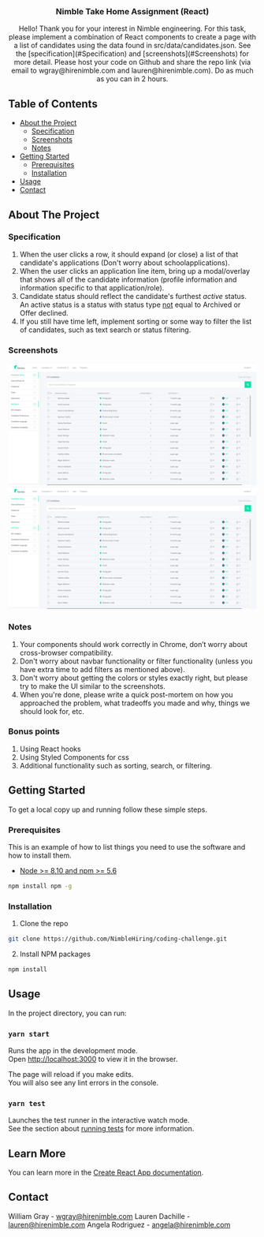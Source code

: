<br />
<p align="center">
  <h3 align="center">Nimble Take Home Assignment (React)</h3>

  <p align="center">
    Hello! Thank you for your interest in Nimble engineering. For this task, please implement a combination of React components to create a page with a list of candidates using the data found in src/data/candidates.json. See the [specification](#Specification) and [screenshots](#Screenshots) for more detail. Please host your code on Github and share the repo link (via email to wgray@hirenimble.com and lauren@hirenimble.com). Do as much as you can in 2 hours.
  </p>
</p>



<!-- TABLE OF CONTENTS -->
## Table of Contents

* [About the Project](#about-the-project)
  * [Specification](#Specification)
  * [Screenshots](#Screenshots)
  * [Notes](#Notes)
* [Getting Started](#getting-started)
  * [Prerequisites](#prerequisites)
  * [Installation](#installation)
* [Usage](#usage)
* [Contact](#contact)



<!-- ABOUT THE PROJECT -->
## About The Project

### Specification

1. When the user clicks a row, it should expand (or close) a list of that candidate's applications (Don't worry about schoolapplications).
2. When the user clicks an application line item, bring up a modal/overlay that shows all of the candidate information (profile information and information specific to that application/role).
3. Candidate status should reflect the candidate's furthest <i>active</i> status. An active status is a status with status type <u>not</u> equal to Archived or Offer declined.
4. If you still have time left, implement sorting or some way to filter the list of candidates, such as text search or status filtering.

### Screenshots
![Product Screen Shot - default][product-screenshot-closed]
![Product Screen Shot - expanded][product-screenshot-closed]

### Notes
1. Your components should work correctly in Chrome, don’t worry about cross-browser compatibility.
4. Don't worry about navbar functionality or filter functionality (unless you have extra time to add filters as mentioned above).
5. Don't worry about getting the colors or styles exactly right, but please try to make the UI similar to the screenshots.
6. When you're done, please write a quick post-mortem on how you approached the problem, what tradeoffs you made and why, things we should look for, etc.

### Bonus points
1. Using React hooks
2. Using Styled Components for css
3. Additional functionality such as sorting, search, or filtering.



<!-- GETTING STARTED -->
## Getting Started

To get a local copy up and running follow these simple steps.

### Prerequisites

This is an example of how to list things you need to use the software and how to install them.
* [Node >= 8.10 and npm >= 5.6](https://nodejs.org/en/)
```sh
npm install npm -g
```

### Installation

1. Clone the repo
```sh
git clone https://github.com/NimbleHiring/coding-challenge.git
```
2. Install NPM packages
```sh
npm install
```



<!-- USAGE EXAMPLES -->
## Usage

In the project directory, you can run:

### `yarn start`

Runs the app in the development mode.<br />
Open [http://localhost:3000](http://localhost:3000) to view it in the browser.

The page will reload if you make edits.<br />
You will also see any lint errors in the console.

### `yarn test`

Launches the test runner in the interactive watch mode.<br />
See the section about [running tests](https://facebook.github.io/create-react-app/docs/running-tests) for more information.

## Learn More

You can learn more in the [Create React App documentation](https://facebook.github.io/create-react-app/docs/getting-started).



<!-- CONTACT -->
## Contact

William Gray - wgray@hirenimble.com
Lauren Dachille - lauren@hirenimble.com
Angela Rodriguez - angela@hirenimble.com



<!-- MARKDOWN LINKS & IMAGES -->
[product-screenshot-closed]: public/closed.png
[product-screenshot-expanded]: public/expanded.png
